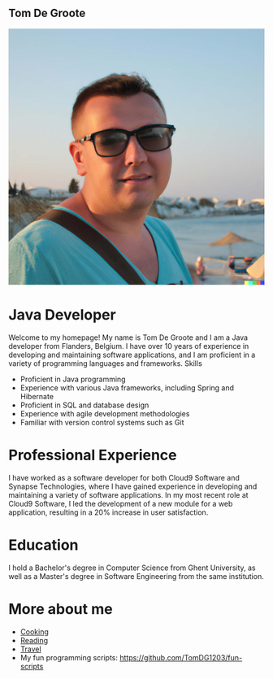 ## Tom De Groote

![tom](Tom.jpg)

# Java Developer

Welcome to my homepage! My name is Tom De Groote and I am a Java developer from Flanders, Belgium. I have over 10 years of experience in developing and maintaining software applications, and I am proficient in a variety of programming languages and frameworks.
Skills

- Proficient in Java programming
- Experience with various Java frameworks, including Spring and Hibernate
- Proficient in SQL and database design
- Experience with agile development methodologies
- Familiar with version control systems such as Git

# Professional Experience

I have worked as a software developer for both Cloud9 Software and Synapse Technologies, where I have gained experience in developing and maintaining a variety of software applications. In my most recent role at Cloud9 Software, I led the development of a new module for a web application, resulting in a 20% increase in user satisfaction.

# Education

I hold a Bachelor's degree in Computer Science from Ghent University, as well as a Master's degree in Software Engineering from the same institution.

# More about me
- [Cooking](hobby.md)
- [Reading](reading.md)
- [Travel](travel.md)
- My fun programming scripts: https://github.com/TomDG1203/fun-scripts